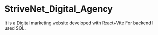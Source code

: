 # StriveNet_Digital_Agency
It is a Digital marketing website developed with React+Vite
For backend I used SQL. 
